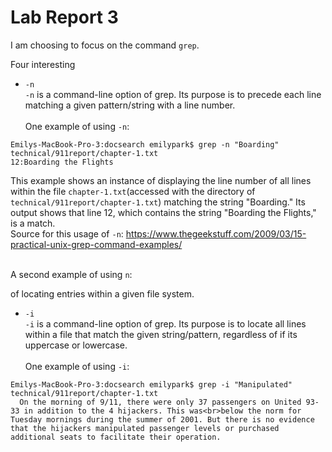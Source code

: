 # Lab Report 3

I am choosing to focus on the command `grep`.

Four interesting

* `-n`
<br>`-n` is a command-line option of grep. Its purpose is to precede each line matching a given pattern/string with a line number.</br>
<br>One example of using `-n`:</br>

```
Emilys-MacBook-Pro-3:docsearch emilypark$ grep -n "Boarding" technical/911report/chapter-1.txt
12:Boarding the Flights
```

This example shows an instance of displaying the line number of all lines within the file `chapter-1.txt`(accessed with the directory
of `technical/911report/chapter-1.txt`) matching the string "Boarding." Its output shows that line 12, which contains the string "Boarding the Flights," is a match.
<br>Source for this usage of `-n`: https://www.thegeekstuff.com/2009/03/15-practical-unix-grep-command-examples/</br>

<br>A second example of using `n`:</br>


of locating entries within a given file system.
* `-i`
<br>`-i` is a command-line option of grep. Its purpose is to locate all lines within a file that match the given string/pattern, regardless of 
if its uppercase or lowercase.</br>
<br>One example of using `-i`:</br>
```
Emilys-MacBook-Pro-3:docsearch emilypark$ grep -i "Manipulated" technical/911report/chapter-1.txt
  On the morning of 9/11, there were only 37 passengers on United 93-33 in addition to the 4 hijackers. This was<br>below the norm for Tuesday mornings during the summer of 2001. But there is no evidence that the hijackers manipulated passenger levels or purchased additional seats to facilitate their operation.
```
